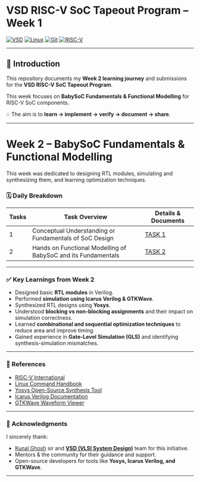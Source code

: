 # VSD RISC-V SoC Tapeout Program – Week 1
[![VSD](https://img.shields.io/badge/VSD-RISC--V%20SoC-blue?style=for-the-badge)](https://www.vlsisystemdesign.com/)
[![Linux](https://img.shields.io/badge/OS-Linux%20%7C%20Ubuntu-orange?style=for-the-badge&logo=linux)](www.linux.org)
[![Git](https://img.shields.io/badge/Version%20Control-Git-black?style=for-the-badge&logo=git)](https://github.com/)
[![RISC-V](https://img.shields.io/badge/Architecture-RISC--V-blue?style=for-the-badge&logo=riscv)](https://riscv.org/)

---

## 🔰 Introduction
This repository documents my **Week 2 learning journey** and submissions for the **VSD RISC-V SoC Tapeout Program**.  

This week focuses on **BabySoC Fundamentals & Functional Modelling** for RISC-V SoC components.  

💡 The aim is to **learn → implement → verify → document → share**.  

---

# Week 2 – BabySoC Fundamentals & Functional Modelling

This week was dedicated to designing RTL modules, simulating and synthesizing them, and learning optimization techniques.

### 🗓️ Daily Breakdown

| Tasks | Task Overview | Details & Documents |
|-----|---------------|------------------|
| 1   | Conceptual Understanding or Fundamentals of SoC Design | [TASK 1](https://github.com/ShravanaHS/week1-riscV-soc-tapeout-vsd/blob/main/DAY1/day1.md) |
| 2   | Hands on Functional Modelling of BabySoC and its Fundamentals | [TASK 2](https://github.com/ShravanaHS/week1-riscV-soc-tapeout-vsd/blob/main/DAY2/day2.md) |


---

### ✅ Key Learnings from Week 2
- Designed basic **RTL modules** in Verilog.
- Performed **simulation using Icarus Verilog & GTKWave**.
- Synthesized RTL designs using **Yosys**.
- Understood **blocking vs non-blocking assignments** and their impact on simulation correctness.
- Learned **combinational and sequential optimization techniques** to reduce area and improve timing.
- Gained experience in **Gate-Level Simulation (GLS)** and identifying synthesis-simulation mismatches.

---

### 📌 References
- [RISC-V International](https://riscv.org)
- [Linux Command Handbook](https://linuxcommand.org/)
- [Yosys Open-Source Synthesis Tool](https://github.com/YosysHQ/yosys)
- [Icarus Verilog Documentation](http://iverilog.icarus.com/)
- [GTKWave Waveform Viewer](http://gtkwave.sourceforge.net/)

---

### 🙏 Acknowledgments
I sincerely thank:  
- [Kunal Ghosh](https://www.linkedin.com/in/kunal-ghosh-vlsisystemdesign-com-28084836/) sir and **[VSD (VLSI System Design)](https://vsdiat.vlsisystemdesign.com/)** team for this initiative.  
- Mentors & the community for their guidance and support.  
- Open-source developers for tools like **Yosys, Icarus Verilog, and GTKWave**.

---

